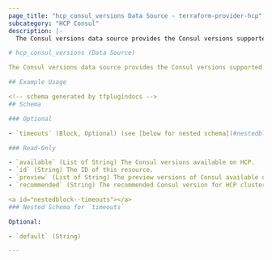 ```yaml
---
page_title: "hcp_consul_versions Data Source - terraform-provider-hcp"
subcategory: "HCP Consul"
description: |-
  The Consul versions data source provides the Consul versions supported by HCP.

# hcp_consul_versions (Data Source)

The Consul versions data source provides the Consul versions supported by HCP.

## Example Usage

<!-- schema generated by tfplugindocs -->
## Schema

### Optional

- `timeouts` (Block, Optional) (see [below for nested schema](#nestedblock--timeouts))

### Read-Only

- `available` (List of String) The Consul versions available on HCP.
- `id` (String) The ID of this resource.
- `preview` (List of String) The preview versions of Consul available on HCP.
- `recommended` (String) The recommended Consul version for HCP clusters.

<a id="nestedblock--timeouts"></a>
### Nested Schema for `timeouts`

Optional:

- `default` (String)

---
```


